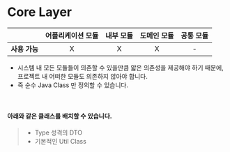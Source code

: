 # Core Layer

|           | **어플리케이션 모듈** | **내부 모듈** | **도메인 모듈** | **공통 모듈** |
|:---------:|:-------------:|:---------:|:----------:|:---------:|
| **사용 가능** |       X       |     X     |     X      |     -     |

- 시스템 내 모든 모듈들이 의존할 수 있을만큼 얇은 의존성을 제공해야 하기 때문에, 프로젝트 내 어떠한 모듈도 의존하지 않아야 합니다.
- 즉 순수 Java Class 만 정의할 수 있습니다.

<br />

#### 아래와 같은 클래스를 배치할 수 있습니다.

> - Type 성격의 DTO
> - 기본적인 Util Class
